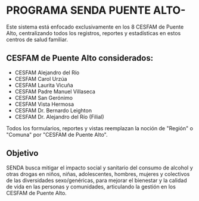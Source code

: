 # PROGRAMA SENDA PUENTE ALTO-

Este sistema está enfocado exclusivamente en los 8 CESFAM de Puente Alto, centralizando todos los registros, reportes y estadísticas en estos centros de salud familiar.

## CESFAM de Puente Alto considerados:
- CESFAM Alejandro del Río
- CESFAM Carol Urzúa
- CESFAM Laurita Vicuña
- CESFAM Padre Manuel Villaseca
- CESFAM San Gerónimo
- CESFAM Vista Hermosa
- CESFAM Dr. Bernardo Leighton
- CESFAM Dr. Alejandro del Río (Filial)

Todos los formularios, reportes y vistas reemplazan la noción de "Región" o "Comuna" por "CESFAM de Puente Alto".

## Objetivo

SENDA busca mitigar el impacto social y sanitario del consumo de alcohol y otras drogas en niños, niñas, adolescentes, hombres, mujeres y colectivos de las diversidades sexo/genéricas, para mejorar el bienestar y la calidad de vida en las personas y comunidades, articulando la gestión en los CESFAM de Puente Alto.
